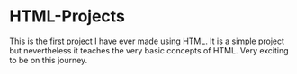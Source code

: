 # HTML-Projects
This is the [first project](https://github.com/GioCel/HTML-Projects/blob/main/Project1.html) I have ever made using HTML.
It is a simple project but nevertheless it teaches the very basic concepts of HTML.
Very exciting to be on this journey.
